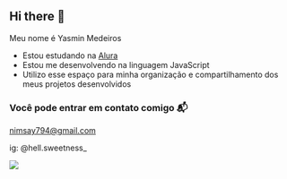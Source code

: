 ## Hi there 💮

Meu nome é Yasmin Medeiros

- Estou estudando na [Alura](https://www.alura.com.br)
- Estou me desenvolvendo na linguagem JavaScript
- Utilizo esse espaço para minha organização e compartilhamento dos meus projetos desenvolvidos

### Você pode entrar em contato comigo 📬

nimsay794@gmail.com

ig: @hell.sweetness_ 

![](https://media1.tenor.com/m/0ZmHht2xABAAAAAC/funny-bunny-reminder-bunny.gif)
